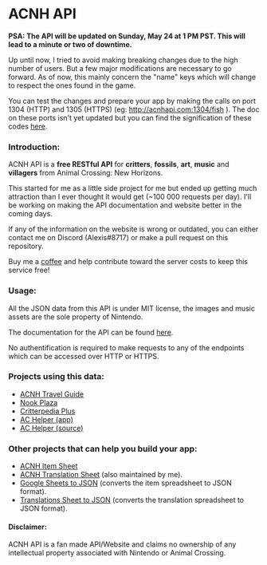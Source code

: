 # ACNH API

**PSA: The API will be updated on Sunday, May 24 at 1 PM PST. This will lead to a minute or two of downtime.**

Up until now, I tried to avoid making breaking changes due to the high number of users. But a few major modifications are necessary to go forward. As of now, this mainly concern the "name" keys which will change to respect the ones found in the game.

You can test the changes and prepare your app by making the calls on port 1304 (HTTP) and 1305 (HTTPS) (eg: http://acnhapi.com:1304/fish ). The doc on these ports isn't yet updated but you can find the signification of these codes [here](https://github.com/alexislours/ACNHAPI/issues/5). 

### Introduction:

ACNH API is a **free RESTful API** for **critters**, **fossils**, **art**, **music** and **villagers** from Animal Crossing: New Horizons.

This started for me as a little side project for me but ended up getting much attraction than I ever thought it would get (~100 000 requests per day). I'll be working on making the API documentation and website better in the coming days.

If any of the information on the website is wrong or outdated, you can either contact me on Discord (Alexis#8717) or make a pull request on this repository.

Buy me a [coffee](https://www.buymeacoffee.com/acnhapi) and help contribute toward the server costs to keep this service free!

### Usage:

All the JSON data from this API is under MIT license, the images and music assets are the sole property of Nintendo.

The documentation for the API can be found [here](https://acnhapi.com/doc).

No authentification is required to make requests to any of the endpoints which can be accessed over HTTP or HTTPS.

### Projects using this data: 
- [ACNH Travel Guide](https://apps.apple.com/us/app/acnh-travel-guide/id1502818559)
- [Nook Plaza](https://nookplaza.net/)
- [Critterpedia Plus](https://critterpedia-plus.mutoo.im/)
- [AC Helper (app)](https://apps.apple.com/us/app/id1508764244)
- [AC Helper (source)](https://github.com/Dimillian/ACHNBrowserUI)

### Other projects that can help you build your app:
- [ACNH Item Sheet](https://tinyurl.com/acnh-sheet)
- [ACNH Translation Sheet](https://tinyurl.com/acnh-translation) (also maintained by me).
- [Google Sheets to JSON](https://github.com/acdb-team/google-sheets-to-json) (converts the item spreadsheet to JSON format).
- [Translations Sheet to JSON](https://github.com/Stun3R/acnh-translations-sheet-to-json) (converts the translation spreadsheet to JSON format).

#### Disclaimer: 
ACNH API is a fan made API/Website and claims no ownership of any intellectual property associated with Nintendo or Animal Crossing.
